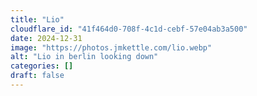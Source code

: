 ```yaml
---
title: "Lio"
cloudflare_id: "41f464d0-708f-4c1d-cebf-57e04ab3a500"
date: 2024-12-31
image: "https://photos.jmkettle.com/lio.webp"
alt: "Lio in berlin looking down"
categories: []
draft: false
---
```

